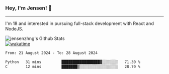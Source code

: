 ### Hey, I'm Jensen! 👋

---

I'm 18 and interested in pursuing full-stack development with React and NodeJS.

![jensenzhng's Github Stats](https://github-readme-stats.vercel.app/api?username=jensenzhng&theme=dark&show_icons=true&count_private=true)
<br />
[![wakatime](https://wakatime.com/badge/user/cbfc263d-3611-4e36-8278-8fad45fe3f62.svg)](https://wakatime.com/@cbfc263d-3611-4e36-8278-8fad45fe3f62)

<!--START_SECTION:waka-->

```txt
From: 21 August 2024 - To: 28 August 2024

Python   31 mins         █████████████████▓░░░░░░░   71.30 %
C        12 mins         ███████▒░░░░░░░░░░░░░░░░░   28.70 %
```

<!--END_SECTION:waka-->
